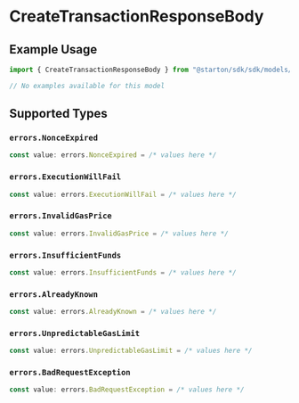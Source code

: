 # CreateTransactionResponseBody

## Example Usage

```typescript
import { CreateTransactionResponseBody } from "@starton/sdk/sdk/models/errors";

// No examples available for this model
```

## Supported Types

### `errors.NonceExpired`

```typescript
const value: errors.NonceExpired = /* values here */
```

### `errors.ExecutionWillFail`

```typescript
const value: errors.ExecutionWillFail = /* values here */
```

### `errors.InvalidGasPrice`

```typescript
const value: errors.InvalidGasPrice = /* values here */
```

### `errors.InsufficientFunds`

```typescript
const value: errors.InsufficientFunds = /* values here */
```

### `errors.AlreadyKnown`

```typescript
const value: errors.AlreadyKnown = /* values here */
```

### `errors.UnpredictableGasLimit`

```typescript
const value: errors.UnpredictableGasLimit = /* values here */
```

### `errors.BadRequestException`

```typescript
const value: errors.BadRequestException = /* values here */
```

